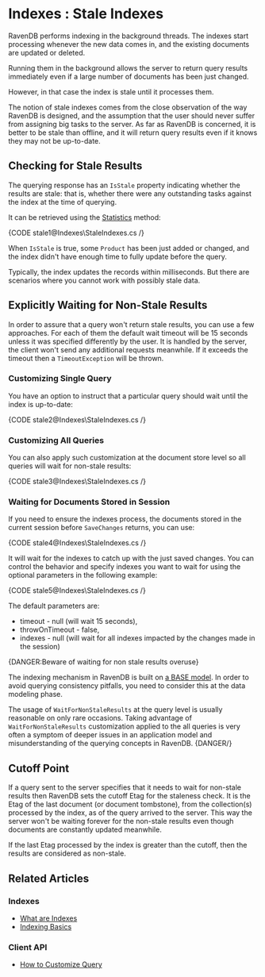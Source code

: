 # Indexes : Stale Indexes

RavenDB performs indexing in the background threads. The indexes start processing whenever the new data comes in, and the existing documents are updated or deleted.

Running them in the background allows the server to return query results immediately even if a large number of documents has been just changed.

However, in that case the index is stale until it processes them. 

The notion of stale indexes comes from the close observation of the way RavenDB is designed, and the assumption that the user should never suffer from assigning big tasks to
the server. As far as RavenDB is concerned, it is better to be stale than offline, and it will return query results even if it knows they may not be up-to-date.

## Checking for Stale Results

The querying response has an `IsStale` property indicating whether the results are stale: that is, whether there were any outstanding tasks against the index at the time of querying.

It can be retrieved using the [Statistics](../client-api/session/querying/how-to-get-query-statistics) method:

{CODE stale1@Indexes\StaleIndexes.cs /}

When `IsStale` is true, some `Product` has been just added or changed, and the index didn't have enough time to fully update before the query.

Typically, the index updates the records within milliseconds. But there are scenarios where you cannot work with possibly stale data.

## Explicitly Waiting for Non-Stale Results

In order to assure that a query won't return stale results, you can use a few approaches. For each of them the default wait timeout will be 15 seconds unless it was specified
differently by the user. It is handled by the server, the client won't send any additional requests meanwhile. If it exceeds the timeout then a `TimeoutException` will be thrown.

### Customizing Single Query

You have an option to instruct that a particular query should wait until the index is up-to-date:

{CODE stale2@Indexes\StaleIndexes.cs /}

### Customizing All Queries

You can also apply such customization at the document store level so all queries will wait for non-stale results:

{CODE stale3@Indexes\StaleIndexes.cs /}

### Waiting for Documents Stored in Session

If you need to ensure the indexes process, the documents stored in the current session before `SaveChanges` returns, you can use:

{CODE stale4@Indexes\StaleIndexes.cs /}

It will wait for the indexes to catch up with the just saved changes. You can control the behavior and specify indexes you want to wait for using the optional 
parameters in the following example:

{CODE stale5@Indexes\StaleIndexes.cs /}

The default parameters are:

  - timeout - null (will wait 15 seconds),
  - throwOnTimeout - false,
  - indexes - null (will wait for all indexes impacted by the changes made in the session)
  
{DANGER:Beware of waiting for non stale results overuse}

The indexing mechanism in RavenDB is built on [a BASE model](../client-api/faq/transaction-support#base-for-query-operations). 
In order to avoid querying consistency pitfalls, you need to consider this at the data modeling phase.

The usage of `WaitForNonStaleResults` at the query level is usually reasonable on only rare occasions. 
Taking advantage of `WaitForNonStaleResults` customization applied to the all queries is very often a symptom of deeper issues in an application model and 
misunderstanding of the querying concepts in RavenDB. 
{DANGER/}


## Cutoff Point

If a query sent to the server specifies that it needs to wait for non-stale results then RavenDB sets the cutoff Etag for the staleness check.
It is the Etag of the last document (or document tombstone), from the collection(s) processed by the index, as of the query arrived to the server.
This way the server won't be waiting forever for the non-stale results even though documents are constantly updated meanwhile.

If the last Etag processed by the index is greater than the cutoff, then the results are considered as non-stale.

## Related Articles

### Indexes

- [What are Indexes](../indexes/what-are-indexes)
- [Indexing Basics](../indexes/indexing-basics)

### Client API

- [How to Customize Query](../client-api/session/querying/how-to-customize-query)
